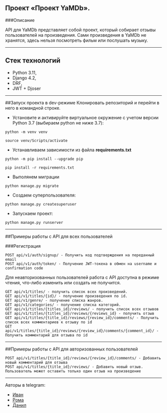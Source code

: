 Проект «Проект YaMDb».
---
###Описание

API для YaMDb представляет собой проект, который собирает отзывы пользователей на произведения. Сами произведения в YaMDb не хранятся, здесь нельзя посмотреть фильм или послушать музыку.

---
Стек технологий
---

- Python 3.11,
- Django 4.2,
- DRF,
- JWT + Djoser

---
##Запуск проекта в dev-режиме
 Клонировать репозиторий и перейти в него в командной строке.
- Установите и активируйте виртуальное окружение c учетом версии Python 3.7 (выбираем python не ниже 3.7):
```
python -m venv venv
```
```
source venv/Scripts/activate
```
- Устанавливаем зависимости из файла __requirements.txt__
```
python -m pip install --upgrade pip
```
```
pip install -r requirements.txt
```
- Выполянем миграции
```
python manage.py migrate
```
- Создаем суперпользователя:
```
python manage.py createsuperuser
```
- Запускаем проект:
```
python manage.py runserver
```
---
##Примеры работы с API для всех пользователей

###Регистрация
```
POST api/v1/auth/signup/ - Получить код подтверждения на переданный email
POST api/v1/auth/token/ - Получение JWT-токена в обмен на username и confirmation code
```
Для неавторизованных пользователей работа с API доступна в режиме чтения, что-либо изменить или создать не получится.
```
GET api/v1/titles/ - получить список всех произведений.
GET api/v1/titles/{id}/ - получение произведения по id.
GET api/v1/genre/ - получение списка жанров.
GET api/v1/categories/ - получение списка категорий.
GET api/v1/titles/{titles_id}/reviews/ - получить список всех отзывов
GET api/v1/titles/{titles_id}/reviews/{reviews_id} - получить отзыв
GET api/v1/titles/{title_id}/reviews/{review_id}/comments/ - Получить список всех комментариев к отзыву по id
GET api/v1/titles/{title_id}/reviews/{review_id}/comments/{comment_id}/ - Получить комментарий для отзыва по id
```
---
##Примеры работы с API для авторизованных пользователей

```
POST api/v1/titles/{title_id}/reviews/{review_id}/comments/ - Добавить новый комментарий для отзыва
POST api/v1/titles/{title_id}/reviews/ - Добавить новый отзыв. Пользователь может оставить только один отзыв на произведение
```
---
Авторы в telegram: 
- [Иван](https://t.me/sSinichka)
- [Рома](https://t.me/RomaMaklakov)
- [Данил](https://t.me/daniil_mihaylov)
